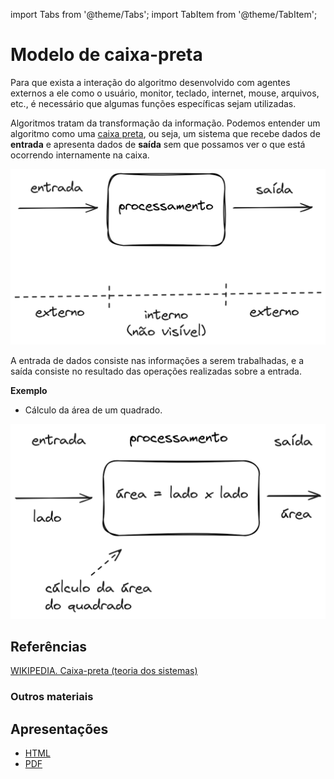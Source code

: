
import Tabs from '@theme/Tabs';
import TabItem from '@theme/TabItem';

# Modelo de caixa-preta

Para que exista a interação do algoritmo desenvolvido com agentes externos a ele como o usuário, monitor, teclado, internet, mouse, arquivos, etc., é necessário que algumas funções específicas sejam utilizadas.

<!-- marp --- -->

Algoritmos tratam da transformação da informação. Podemos entender um algoritmo como uma [caixa preta](https://pt.wikipedia.org/wiki/Caixa_preta_(teoria_dos_sistemas)), ou seja, um sistema que recebe dados de **entrada** e apresenta dados de **saída** sem que possamos ver o que está ocorrendo internamente na caixa.

![Algoritmo_caixa_preta](./images/entrada_saida.png)

<!-- marp --- -->

A entrada de dados consiste nas informações a serem trabalhadas, e a saída consiste no resultado das operações realizadas sobre a entrada.

**Exemplo**

- Cálculo da área de um quadrado.

![Exemplo de algoritmo como caixa preta, mostrando o cálculo da área de um quadrado. A entrada é o lado do quadrado, o processamento é área = lado x lado, e a saída é área](./images/entrada_saida_02_area_quadrado.png)

<!-- marp --- -->

## Referências

[WIKIPEDIA. Caixa-preta (teoria dos sistemas)](https://pt.wikipedia.org/wiki/Caixa_preta_(teoria_dos_sistemas))

### Outros materiais
<!-- marp hide -->
## Apresentações
- [HTML](pathname:///slides/Algoritmos/02-Basicos/02-Entrada_e_saida/01-Funcoes_basicas.html)
- [PDF](pathname:///slides/Algoritmos/02-Basicos/02-Entrada_e_saida/01-Funcoes_basicas.pdf)
<!-- marp /hide -->
